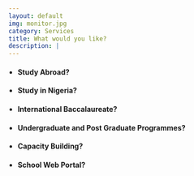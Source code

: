 ```yaml
---
layout: default
img: monitor.jpg
category: Services
title: What would you like?
description: |
---
```

<ul style="font-weight:300; padding-left:1.3em;">
	<li><h4>Study Abroad?</h4></li>
	<li><h4>Study in Nigeria?</h4></li>
	<li><h4>International Baccalaureate?</h4></li>
	<li><h4>Undergraduate and Post Graduate Programmes?</h4></li>
	<li><h4>Capacity Building?</h4></li>
	<li><h4>School Web Portal?</h4></li>
</ul>

